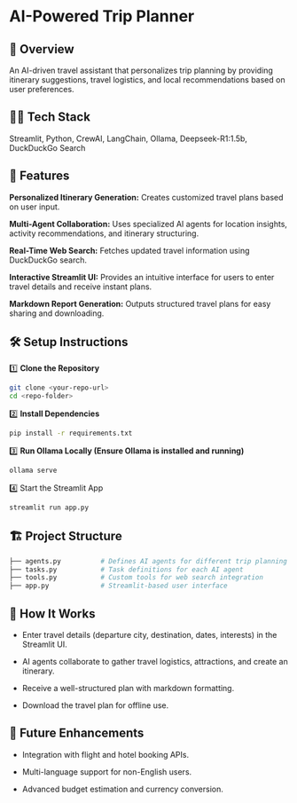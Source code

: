 # AI-Powered Trip Planner

## 📌 Overview
An AI-driven travel assistant that personalizes trip planning by providing itinerary suggestions, travel logistics, and local recommendations based on user preferences.

## 👩‍💻 Tech Stack
Streamlit, Python, CrewAI, LangChain, Ollama, Deepseek-R1:1.5b, DuckDuckGo Search

## 🚀 Features
**Personalized Itinerary Generation:** Creates customized travel plans based on user input.

**Multi-Agent Collaboration:** Uses specialized AI agents for location insights, activity recommendations, and itinerary structuring.

**Real-Time Web Search:** Fetches updated travel information using DuckDuckGo search.

**Interactive Streamlit UI:** Provides an intuitive interface for users to enter travel details and receive instant plans.

**Markdown Report Generation:** Outputs structured travel plans for easy sharing and downloading.

## 🛠️ Setup Instructions

1️⃣ **Clone the Repository**

```bash
git clone <your-repo-url>
cd <repo-folder>
```

2️⃣ **Install Dependencies**

```bash
pip install -r requirements.txt
```

3️⃣ **Run Ollama Locally (Ensure Ollama is installed and running)**

```bash
ollama serve
```

4️⃣ Start the Streamlit App

```bash
streamlit run app.py
```

## 🏗️ Project Structure

```bash
├── agents.py          # Defines AI agents for different trip planning tasks
├── tasks.py           # Task definitions for each AI agent
├── tools.py           # Custom tools for web search integration
├── app.py             # Streamlit-based user interface
```

## 🎯 How It Works

- Enter travel details (departure city, destination, dates, interests) in the Streamlit UI.

- AI agents collaborate to gather travel logistics, attractions, and create an itinerary.

- Receive a well-structured plan with markdown formatting.

- Download the travel plan for offline use.

## 📌 Future Enhancements

- Integration with flight and hotel booking APIs.

- Multi-language support for non-English users.

- Advanced budget estimation and currency conversion.

